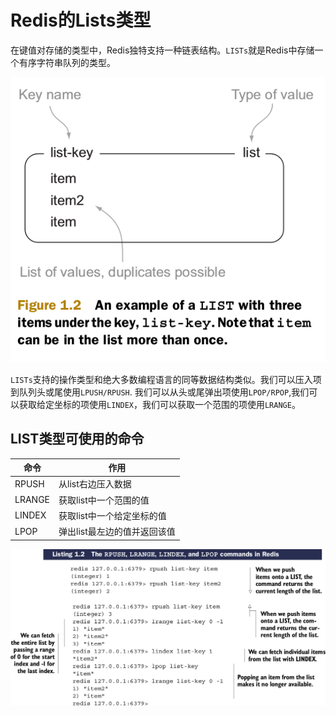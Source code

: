 # Redis的Lists类型

在键值对存储的类型中，Redis独特支持一种链表结构。``LISTs``就是Redis中存储一个有序字符串队列的类型。

![](images/1.2.2-1.png)

``LISTs``支持的操作类型和绝大多数编程语言的同等数据结构类似。我们可以压入项到队列头或尾使用``LPUSH/RPUSH``. 我们可以从头或尾弹出项使用``LPOP/RPOP``,我们可以获取给定坐标的项使用``LINDEX``，我们可以获取一个范围的项使用``LRANGE``。

## LIST类型可使用的命令

| 命令 | 作用 |
| --- | --- |
| RPUSH | 从list右边压入数据 |
| LRANGE | 获取list中一个范围的值 |
| LINDEX | 获取list中一个给定坐标的值 |
| LPOP | 弹出list最左边的值并返回该值 |

![](images/1.2.2-2.png)


